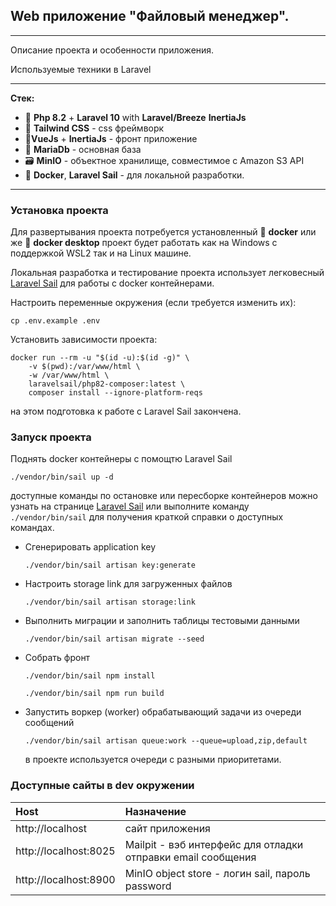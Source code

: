 ## Web приложение "Файловый менеджер".

---

Описание проекта и особенности приложения.

Используемые техники в Laravel

---

**Стек:**

- 🐘 **Php 8.2** + **Laravel 10** with **Laravel/Breeze** **InertiaJs**
- 🌊 **Tailwind CSS** - css фреймворк
- 🥉**VueJs** + **InertiaJs** - фронт приложение 
- 🦖 **MariaDb** - основная база
- 🗃 **MinIO** - объектное хранилище, совместимое с Amazon S3 API
- 🐋 **Docker**, **Laravel Sail** - для локальной разработки.
-------

### Установка проекта

Для развертывания проекта потребуется установленный
🐳 **docker** или же 🐋 **docker desktop** проект будет работать
как на Windows с поддержкой WSL2 так и на Linux машине.

Локальная разработка и тестирование проекта использует
легковесный [Laravel Sail](https://laravel.com/docs/9.x/sail)
для работы с docker контейнерами.

Настроить переменные окружения (если требуется изменить их):

```shell
cp .env.example .env
```

Установить зависимости проекта:

```shell
docker run --rm -u "$(id -u):$(id -g)" \
    -v $(pwd):/var/www/html \
    -w /var/www/html \
    laravelsail/php82-composer:latest \
    composer install --ignore-platform-reqs
```

на этом подготовка к работе с Laravel Sail закончена.

### Запуск проекта

Поднять docker контейнеры с помощтю Laravel Sail

```shell
./vendor/bin/sail up -d
```

доступные команды по остановке или пересборке контейнеров можно узнать на странице
[Laravel Sail](https://laravel.com/docs/10.x/sail)
или выполните команду `./vendor/bin/sail` для получения краткой справки о доступных командах.

* Сгенерировать application key
   ```shell
   ./vendor/bin/sail artisan key:generate
   ```
* Настроить storage link для загруженных файлов
    ```shell
    ./vendor/bin/sail artisan storage:link
    ```

* Выполнить миграции и заполнить таблицы тестовыми данными
   ```shell
   ./vendor/bin/sail artisan migrate --seed
   ```
* Собрать фронт
    ```shell
    ./vendor/bin/sail npm install
    ```
    ```shell
    ./vendor/bin/sail npm run build
    ```
* Запустить воркер (worker) обрабатывающий задачи из очереди сообщений

    ```shell
    ./vendor/bin/sail artisan queue:work --queue=upload,zip,default
    ```
   в проекте используется очереди с разными приоритетами.

### Доступные сайты в dev окружении

| Host                               | Назначение                                                   |
|:-----------------------------------|:-------------------------------------------------------------|
| http://localhost                   | сайт приложения                                              |
| http://localhost:8025              | Mailpit - вэб интерфейс для отладки отправки email сообщения |
| http://localhost:8900              | MinIO object store - логин sail, пароль password             |
